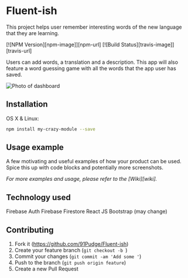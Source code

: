 # Fluent-ish

This project helps user remember interesting words of the new language that they are learning.

[![NPM Version][npm-image]][npm-url]
[![Build Status][travis-image]][travis-url]

Users can add words, a translation and a description. This app will also feature a word guessing game with all the words that the app user has saved.

![Photo of dashboard](client/assets/Translation.png)

## Installation

OS X & Linux:

```sh
npm install my-crazy-module --save
```

## Usage example

A few motivating and useful examples of how your product can be used. Spice this up with code blocks and potentially more screenshots.

_For more examples and usage, please refer to the [Wiki][wiki]._

## Technology used

Firebase Auth
Firebase Firestore
React
JS
Bootstrap (may change)

## Contributing

1. Fork it (<https://github.com/91Pudge/Fluent-ish>)
2. Create your feature branch (`git checkout -b `)
3. Commit your changes (`git commit -am 'Add some '`)
4. Push to the branch (`git push origin feature`)
5. Create a new Pull Request
